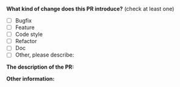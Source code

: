 **What kind of change does this PR introduce?** (check at least one)

- [ ] Bugfix
- [ ] Feature
- [ ] Code style
- [ ] Refactor
- [ ] Doc
- [ ] Other, please describe:

**The description of the PR:**


**Other information:**



